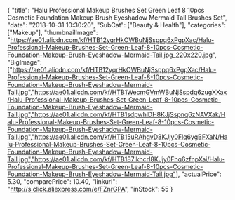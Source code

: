 {
	"title": "Halu Professional Makeup Brushes Set Green Leaf 8 10pcs Cosmetic Foundation Makeup Brush Eyeshadow Mermaid Tail Brushes Set",
	"date": "2018-10-31 10:30:20",
	"SubCat": ["Beauty & Health"],
	"categories": ["Makeup"],
	"thumbnailImage": "https://ae01.alicdn.com/kf/HTB12yqrHkOWBuNjSsppq6xPgpXac/Halu-Professional-Makeup-Brushes-Set-Green-Leaf-8-10pcs-Cosmetic-Foundation-Makeup-Brush-Eyeshadow-Mermaid-Tail.jpg_220x220.jpg",
	"BigImage": ["https://ae01.alicdn.com/kf/HTB12yqrHkOWBuNjSsppq6xPgpXac/Halu-Professional-Makeup-Brushes-Set-Green-Leaf-8-10pcs-Cosmetic-Foundation-Makeup-Brush-Eyeshadow-Mermaid-Tail.jpg","https://ae01.alicdn.com/kf/HTB1WecmGVmWBuNjSspdq6zugXXax/Halu-Professional-Makeup-Brushes-Set-Green-Leaf-8-10pcs-Cosmetic-Foundation-Makeup-Brush-Eyeshadow-Mermaid-Tail.jpg","https://ae01.alicdn.com/kf/HTB1sdpwhlDH8KJjSspnq6zNAVXak/Halu-Professional-Makeup-Brushes-Set-Green-Leaf-8-10pcs-Cosmetic-Foundation-Makeup-Brush-Eyeshadow-Mermaid-Tail.jpg","https://ae01.alicdn.com/kf/HTB15uRAhgvD8KJjy0Flq6ygBFXaN/Halu-Professional-Makeup-Brushes-Set-Green-Leaf-8-10pcs-Cosmetic-Foundation-Makeup-Brush-Eyeshadow-Mermaid-Tail.jpg","https://ae01.alicdn.com/kf/HTB187lkhcrI8KJjy0Fhq6zfnpXai/Halu-Professional-Makeup-Brushes-Set-Green-Leaf-8-10pcs-Cosmetic-Foundation-Makeup-Brush-Eyeshadow-Mermaid-Tail.jpg"],
	"actualPrice": 5.30,
	"comparePrice": 10.40,
	"linkurl": "http://s.click.aliexpress.com/e/FZnrGPA",
	"inStock": 55
}

